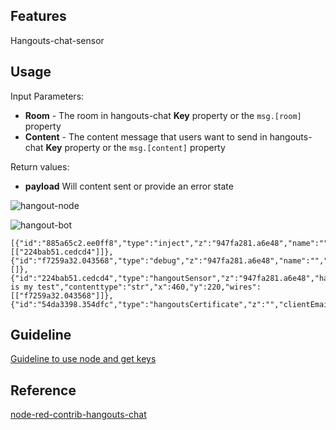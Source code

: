 ## Features
Hangouts-chat-sensor

## Usage
<p>Input Parameters:
    <ul>
        <li><b>Room</b> - The room in hangouts-chat <b>Key</b> property or the <code>msg.[room]</code> property</li>
        <li><b>Content</b> - The content message that users want to send in hangouts-chat <b>Key</b> property or the <code>msg.[content]</code> property</li>
    </ul>
</p>
<p>Return values:
    <ul>
        <li><b>payload</b> Will content sent or provide an error state</li>
    </ul>
</p>

![hangout-node](https://cdn.jsdelivr.net/gh/taminhhienmor/node-red-contrib-hangouts-chat-sensor/source/image/hangout-node.png)

![hangout-bot](https://cdn.jsdelivr.net/gh/taminhhienmor/node-red-contrib-hangouts-chat-sensor/source/image/hangout-bot.png)

``` node
[{"id":"885a65c2.ee0ff8","type":"inject","z":"947fa281.a6e48","name":"","topic":"","payload":"","payloadType":"date","repeat":"","crontab":"","once":false,"onceDelay":0.1,"x":180,"y":220,"wires":[["224bab51.cedcd4"]]},{"id":"f7259a32.043568","type":"debug","z":"947fa281.a6e48","name":"","active":true,"tosidebar":true,"console":false,"tostatus":false,"complete":"false","x":730,"y":220,"wires":[]},{"id":"224bab51.cedcd4","type":"hangoutSensor","z":"947fa281.a6e48","hangoutsCertificate":"54da3398.354dfc","roomproperty":"AAAALmeclyU","roomtype":"str","contentproperty":"This is my test","contenttype":"str","x":460,"y":220,"wires":[["f7259a32.043568"]]},{"id":"54da3398.354dfc","type":"hangoutsCertificate","z":"","clientEmail":"","privateKey":""}]
```

## Guideline
<a href="https://github.com/taminhhienmor/node-red-contrib-hangouts-chat-sensor/tree/master/source/docs/hangouts-chat-guideline-v0.0.3.docx">Guideline to use node and get keys</a>

## Reference
<a href="https://flows.nodered.org/node/node-red-contrib-hangouts-chat">node-red-contrib-hangouts-chat</a>